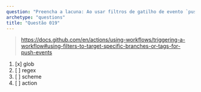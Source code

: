 ```yaml
---
question: "Preencha a lacuna: Ao usar filtros de gatilho de evento `push`, você pode usar padrões <____> para direcionar múltiplas branches"
archetype: "questions"
title: "Questão 019"
---
```


> https://docs.github.com/en/actions/using-workflows/triggering-a-workflow#using-filters-to-target-specific-branches-or-tags-for-push-events
1. [x] glob
1. [ ] regex
1. [ ] scheme
1. [ ] action
